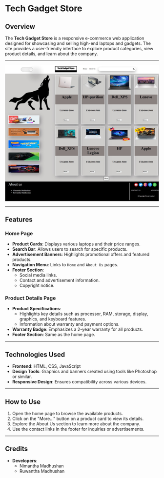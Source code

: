 # Tech Gadget Store

## Overview
The **Tech Gadget Store** is a responsive e-commerce web application designed for showcasing and selling high-end laptops and gadgets. The site provides a user-friendly interface to explore product categories, view product details, and learn about the company.

---
<img src="https://github.com/01Ruwantha/HTML/blob/9fb43613dac56dd73fe9018c329d390c294acba6/Home%20page.jpeg"/>

---

## Features
### Home Page
- **Product Cards**: Displays various laptops and their price ranges.
- **Search Bar**: Allows users to search for specific products.
- **Advertisement Banners**: Highlights promotional offers and featured products.
- **Navigation Menu**: Links to `Home` and `About Us` pages.
- **Footer Section**:
  - Social media links.
  - Contact and advertisement information.
  - Copyright notice.

### Product Details Page
- **Product Specifications**:
  - Highlights key details such as processor, RAM, storage, display, graphics, and keyboard features.
  - Information about warranty and payment options.
- **Warranty Badge**: Emphasizes a 2-year warranty for all products.
- **Footer Section**: Same as the home page.

---

## Technologies Used
- **Frontend**: HTML, CSS, JavaScript
- **Design Tools**: Graphics and banners created using tools like Photoshop or similar.
- **Responsive Design**: Ensures compatibility across various devices.

---

## How to Use
1. Open the home page to browse the available products.
2. Click on the "More..." button on a product card to view its details.
3. Explore the About Us section to learn more about the company.
4. Use the contact links in the footer for inquiries or advertisements.

---

## Credits
- **Developers**:
  - Nimantha Madhushan
  - Ruwantha Madhushan


